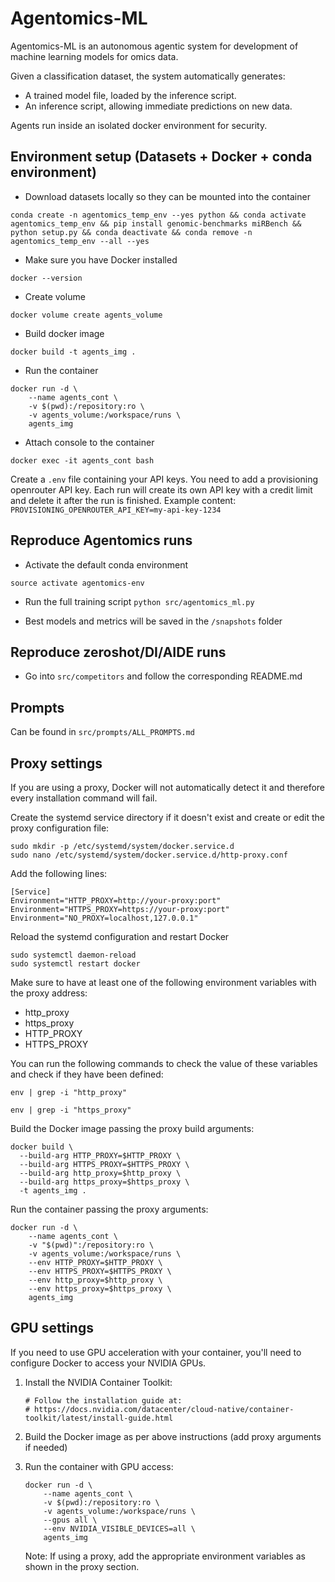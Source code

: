 # Agentomics-ML

Agentomics-ML is an autonomous agentic system for development of machine learning models for omics data.

Given a classification dataset, the system automatically generates:
- A trained model file, loaded by the inference script.
- An inference script, allowing immediate predictions on new data.

Agents run inside an isolated docker environment for security.

## Environment setup (Datasets + Docker + conda environment)

- Download datasets locally so they can be mounted into the container
```
conda create -n agentomics_temp_env --yes python && conda activate agentomics_temp_env && pip install genomic-benchmarks miRBench && python setup.py && conda deactivate && conda remove -n agentomics_temp_env --all --yes
```


- Make sure you have Docker installed
```
docker --version
```

- Create volume
```
docker volume create agents_volume
```

- Build docker image
```
docker build -t agents_img .
```

- Run the container
```
docker run -d \
    --name agents_cont \
    -v $(pwd):/repository:ro \
    -v agents_volume:/workspace/runs \
    agents_img
```

- Attach console to the container
```
docker exec -it agents_cont bash
```

Create a `.env` file containing your API keys. You need to add a provisioning openrouter API key. Each run will create its own API key with a credit limit and delete it after the run is finished.
Example content: `PROVISIONING_OPENROUTER_API_KEY=my-api-key-1234`


## Reproduce Agentomics runs
- Activate the default conda environment
```
source activate agentomics-env
```

- Run the full training script
`python src/agentomics_ml.py`

- Best models and metrics will be saved in the `/snapshots` folder


## Reproduce zeroshot/DI/AIDE runs

- Go into `src/competitors` and follow the corresponding README.md 

## Prompts
Can be found in `src/prompts/ALL_PROMPTS.md`


## Proxy settings

If you are using a proxy, Docker will not automatically detect it and therefore every installation command will fail.

Create the systemd service directory if it doesn't exist and create or edit the proxy configuration file:
```
sudo mkdir -p /etc/systemd/system/docker.service.d
sudo nano /etc/systemd/system/docker.service.d/http-proxy.conf
```

Add the following lines:
```
[Service]
Environment="HTTP_PROXY=http://your-proxy:port"
Environment="HTTPS_PROXY=https://your-proxy:port"
Environment="NO_PROXY=localhost,127.0.0.1"
```

Reload the systemd configuration and restart Docker
```
sudo systemctl daemon-reload
sudo systemctl restart docker
```

Make sure to have at least one of the following environment variables with the proxy address:

* http_proxy
* https_proxy
* HTTP_PROXY 
* HTTPS_PROXY 

You can run the following commands to check the value of these variables and check if they have been defined:

```
env | grep -i "http_proxy"

env | grep -i "https_proxy"
```

Build the Docker image passing the proxy build arguments:
```
docker build \
  --build-arg HTTP_PROXY=$HTTP_PROXY \
  --build-arg HTTPS_PROXY=$HTTPS_PROXY \
  --build-arg http_proxy=$http_proxy \
  --build-arg https_proxy=$https_proxy \
  -t agents_img .
```

Run the container passing the proxy arguments:
```
docker run -d \
    --name agents_cont \
    -v "$(pwd)":/repository:ro \
    -v agents_volume:/workspace/runs \
    --env HTTP_PROXY=$HTTP_PROXY \
    --env HTTPS_PROXY=$HTTPS_PROXY \
    --env http_proxy=$http_proxy \
    --env https_proxy=$https_proxy \
    agents_img
```

## GPU settings

If you need to use GPU acceleration with your container, you'll need to configure Docker to access your NVIDIA GPUs.

1. Install the NVIDIA Container Toolkit:
   ```
   # Follow the installation guide at:
   # https://docs.nvidia.com/datacenter/cloud-native/container-toolkit/latest/install-guide.html
   ```

2. Build the Docker image as per above instructions (add proxy arguments if needed)

3. Run the container with GPU access:
   ```
   docker run -d \
       --name agents_cont \
       -v $(pwd):/repository:ro \
       -v agents_volume:/workspace/runs \
       --gpus all \
       --env NVIDIA_VISIBLE_DEVICES=all \
       agents_img
   ```

   Note: If using a proxy, add the appropriate environment variables as shown in the proxy section.